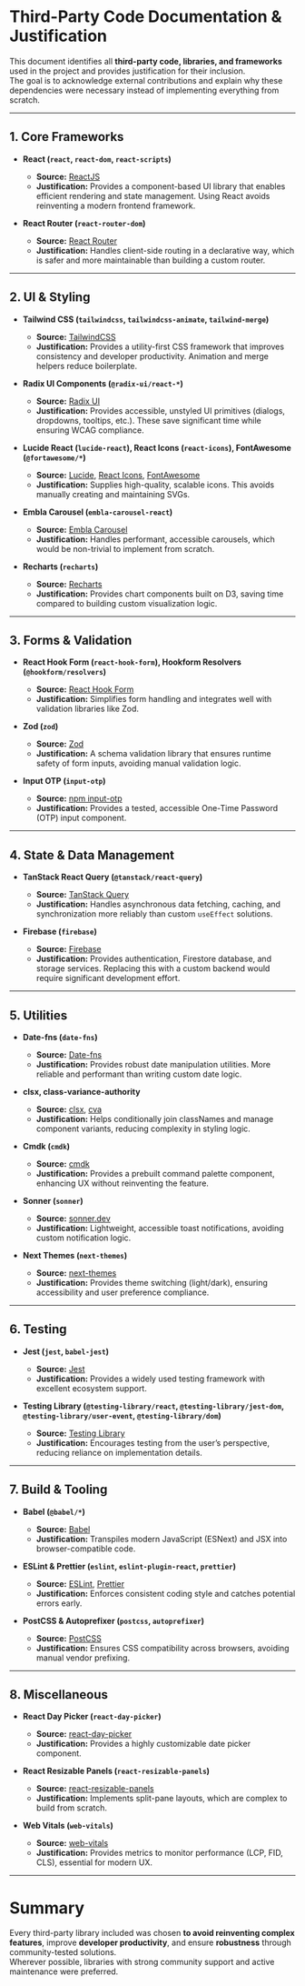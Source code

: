 # Third-Party Code Documentation & Justification

This document identifies all **third-party code, libraries, and frameworks** used in the project and provides justification for their inclusion.  
The goal is to acknowledge external contributions and explain why these dependencies were necessary instead of implementing everything from scratch.

---

## 1. Core Frameworks
- **React (`react`, `react-dom`, `react-scripts`)**
  - **Source:** [ReactJS](https://react.dev)
  - **Justification:** Provides a component-based UI library that enables efficient rendering and state management. Using React avoids reinventing a modern frontend framework.

- **React Router (`react-router-dom`)**
  - **Source:** [React Router](https://reactrouter.com)
  - **Justification:** Handles client-side routing in a declarative way, which is safer and more maintainable than building a custom router.

---

## 2. UI & Styling
- **Tailwind CSS (`tailwindcss`, `tailwindcss-animate`, `tailwind-merge`)**
  - **Source:** [TailwindCSS](https://tailwindcss.com)
  - **Justification:** Provides a utility-first CSS framework that improves consistency and developer productivity. Animation and merge helpers reduce boilerplate.

- **Radix UI Components (`@radix-ui/react-*`)**
  - **Source:** [Radix UI](https://www.radix-ui.com)
  - **Justification:** Provides accessible, unstyled UI primitives (dialogs, dropdowns, tooltips, etc.). These save significant time while ensuring WCAG compliance.

- **Lucide React (`lucide-react`), React Icons (`react-icons`), FontAwesome (`@fortawesome/*`)**
  - **Source:** [Lucide](https://lucide.dev), [React Icons](https://react-icons.github.io), [FontAwesome](https://fontawesome.com)
  - **Justification:** Supplies high-quality, scalable icons. This avoids manually creating and maintaining SVGs.

- **Embla Carousel (`embla-carousel-react`)**
  - **Source:** [Embla Carousel](https://www.embla-carousel.com)
  - **Justification:** Handles performant, accessible carousels, which would be non-trivial to implement from scratch.

- **Recharts (`recharts`)**
  - **Source:** [Recharts](https://recharts.org)
  - **Justification:** Provides chart components built on D3, saving time compared to building custom visualization logic.

---

## 3. Forms & Validation
- **React Hook Form (`react-hook-form`), Hookform Resolvers (`@hookform/resolvers`)**
  - **Source:** [React Hook Form](https://react-hook-form.com)
  - **Justification:** Simplifies form handling and integrates well with validation libraries like Zod.

- **Zod (`zod`)**
  - **Source:** [Zod](https://zod.dev)
  - **Justification:** A schema validation library that ensures runtime safety of form inputs, avoiding manual validation logic.

- **Input OTP (`input-otp`)**
  - **Source:** [npm input-otp](https://www.npmjs.com/package/input-otp)
  - **Justification:** Provides a tested, accessible One-Time Password (OTP) input component.

---

## 4. State & Data Management
- **TanStack React Query (`@tanstack/react-query`)**
  - **Source:** [TanStack Query](https://tanstack.com/query)
  - **Justification:** Handles asynchronous data fetching, caching, and synchronization more reliably than custom `useEffect` solutions.

- **Firebase (`firebase`)**
  - **Source:** [Firebase](https://firebase.google.com)
  - **Justification:** Provides authentication, Firestore database, and storage services. Replacing this with a custom backend would require significant development effort.

---

## 5. Utilities
- **Date-fns (`date-fns`)**
  - **Source:** [Date-fns](https://date-fns.org)
  - **Justification:** Provides robust date manipulation utilities. More reliable and performant than writing custom date logic.

- **clsx, class-variance-authority**
  - **Source:** [clsx](https://github.com/lukeed/clsx), [cva](https://github.com/joe-bell/cva)
  - **Justification:** Helps conditionally join classNames and manage component variants, reducing complexity in styling logic.

- **Cmdk (`cmdk`)**
  - **Source:** [cmdk](https://cmdk.paco.me)
  - **Justification:** Provides a prebuilt command palette component, enhancing UX without reinventing the feature.

- **Sonner (`sonner`)**
  - **Source:** [sonner.dev](https://sonner.emilkowal.ski)
  - **Justification:** Lightweight, accessible toast notifications, avoiding custom notification logic.

- **Next Themes (`next-themes`)**
  - **Source:** [next-themes](https://github.com/pacocoursey/next-themes)
  - **Justification:** Provides theme switching (light/dark), ensuring accessibility and user preference compliance.

---

## 6. Testing
- **Jest (`jest`, `babel-jest`)**
  - **Source:** [Jest](https://jestjs.io)
  - **Justification:** Provides a widely used testing framework with excellent ecosystem support.

- **Testing Library (`@testing-library/react`, `@testing-library/jest-dom`, `@testing-library/user-event`, `@testing-library/dom`)**
  - **Source:** [Testing Library](https://testing-library.com)
  - **Justification:** Encourages testing from the user’s perspective, reducing reliance on implementation details.

---

## 7. Build & Tooling
- **Babel (`@babel/*`)**
  - **Source:** [Babel](https://babeljs.io)
  - **Justification:** Transpiles modern JavaScript (ESNext) and JSX into browser-compatible code.

- **ESLint & Prettier (`eslint`, `eslint-plugin-react`, `prettier`)**
  - **Source:** [ESLint](https://eslint.org), [Prettier](https://prettier.io)
  - **Justification:** Enforces consistent coding style and catches potential errors early.

- **PostCSS & Autoprefixer (`postcss`, `autoprefixer`)**
  - **Source:** [PostCSS](https://postcss.org)
  - **Justification:** Ensures CSS compatibility across browsers, avoiding manual vendor prefixing.

---

## 8. Miscellaneous
- **React Day Picker (`react-day-picker`)**
  - **Source:** [react-day-picker](https://react-day-picker.js.org)
  - **Justification:** Provides a highly customizable date picker component.

- **React Resizable Panels (`react-resizable-panels`)**
  - **Source:** [react-resizable-panels](https://react-resizable-panels.vercel.app)
  - **Justification:** Implements split-pane layouts, which are complex to build from scratch.

- **Web Vitals (`web-vitals`)**
  - **Source:** [web-vitals](https://github.com/GoogleChrome/web-vitals)
  - **Justification:** Provides metrics to monitor performance (LCP, FID, CLS), essential for modern UX.

---

# Summary
Every third-party library included was chosen **to avoid reinventing complex features**, improve **developer productivity**, and ensure **robustness** through community-tested solutions.  
Wherever possible, libraries with strong community support and active maintenance were preferred.

